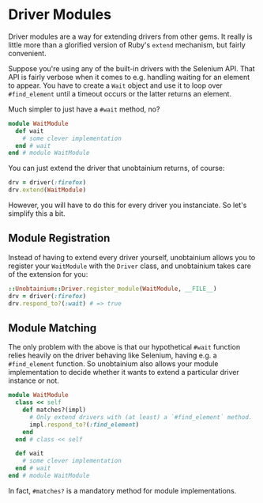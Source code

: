 # Driver Modules

Driver modules are a way for extending drivers from other gems. It really is
little more than a glorified version of Ruby's `extend` mechanism, but fairly
convenient.

Suppose you're using any of the built-in drivers with the Selenium API. That
API is fairly verbose when it comes to e.g. handling waiting for an element to
appear. You have to create a `Wait` object and use it to loop over `#find_element`
until a timeout occurs or the latter returns an element.

Much simpler to just have a `#wait` method, no?

```ruby
module WaitModule
  def wait
    # some clever implementation
  end # wait
end # module WaitModule
```

You can just extend the driver that unobtainium returns, of course:

```ruby
drv = driver(:firefox)
drv.extend(WaitModule)
```

However, you will have to do this for every driver you instanciate. So let's
simplify this a bit.

## Module Registration

Instead of having to extend every driver yourself, unobtainium allows you to
register your `WaitModule` with the `Driver` class, and unobtainium takes care
of the extension for you:

```ruby
::Unobtainium::Driver.register_module(WaitModule, __FILE__)
drv = driver(:firefox)
drv.respond_to?(:wait) # => true
```

## Module Matching

The only problem with the above is that our hypothetical `#wait` function relies
heavily on the driver behaving like Selenium, having e.g. a `#find_element`
function. So unobtainium also allows your module implementation to decide whether
it wants to extend a particular driver instance or not.

```ruby
module WaitModule
  class << self
    def matches?(impl)
      # Only extend drivers with (at least) a `#find_element` method.
      impl.respond_to?(:find_element)
    end
  end # class << self

  def wait
    # some clever implementation
  end # wait
end # module WaitModule
```

In fact, `#matches?` is a mandatory method for module implementations.
